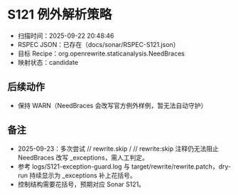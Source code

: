 # S121 例外解析策略

- 扫描时间：2025-09-22 20:48:46
- RSPEC JSON：已存在（docs/sonar/RSPEC-S121.json）
- 目标 Recipe：org.openrewrite.staticanalysis.NeedBraces
- 映射状态：candidate

## 后续动作
- 保持 WARN（NeedBraces 会改写官方例外样例，暂无法自动守护）

## 备注
- 2025-09-23：多次尝试 // rewrite.skip / // rewrite:skip 注释仍无法阻止 NeedBraces 改写 _exceptions，需人工判定。
- 参考 logs/S121-exception-guard.log 与 target/rewrite/rewrite.patch，dry-run 持续显示为 _exceptions 补上花括号。
- 控制结构需要花括号，预期对应 Sonar S121。

